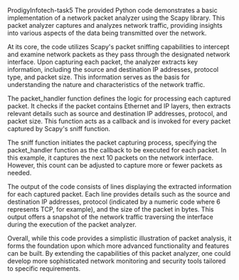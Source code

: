 ProdigyInfotech-task5
The provided Python code demonstrates a basic implementation of a network packet analyzer using the Scapy library. This packet analyzer captures and analyzes network traffic, providing insights into various aspects of the data being transmitted over the network.

At its core, the code utilizes Scapy's packet sniffing capabilities to intercept and examine network packets as they pass through the designated network interface. Upon capturing each packet, the analyzer extracts key information, including the source and destination IP addresses, protocol type, and packet size. This information serves as the basis for understanding the nature and characteristics of the network traffic.

The packet_handler function defines the logic for processing each captured packet. It checks if the packet contains Ethernet and IP layers, then extracts relevant details such as source and destination IP addresses, protocol, and packet size. This function acts as a callback and is invoked for every packet captured by Scapy's sniff function.

The sniff function initiates the packet capturing process, specifying the packet_handler function as the callback to be executed for each packet. In this example, it captures the next 10 packets on the network interface. However, this count can be adjusted to capture more or fewer packets as needed.

The output of the code consists of lines displaying the extracted information for each captured packet. Each line provides details such as the source and destination IP addresses, protocol (indicated by a numeric code where 6 represents TCP, for example), and the size of the packet in bytes. This output offers a snapshot of the network traffic traversing the interface during the execution of the packet analyzer.

Overall, while this code provides a simplistic illustration of packet analysis, it forms the foundation upon which more advanced functionality and features can be built. By extending the capabilities of this packet analyzer, one could develop more sophisticated network monitoring and security tools tailored to specific requirements.
